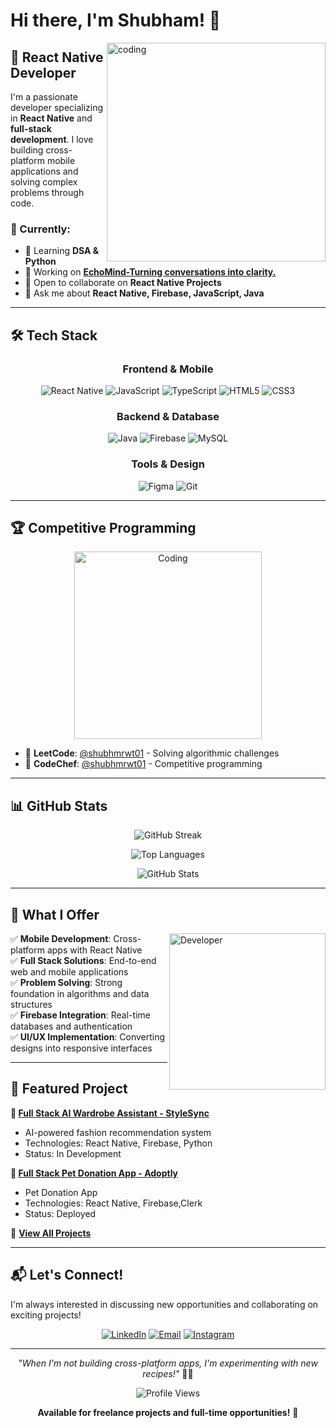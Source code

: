 

# Hi there, I'm Shubham! 👋

<img align="right" alt="coding" width="350" src="https://user-images.githubusercontent.com/55389276/140866485-8fb1c876-9a8f-4d6a-98dc-08c4981eaf70.gif">

## 🚀 React Native Developer

I'm a passionate developer specializing in **React Native** and **full-stack development**. I love building cross-platform mobile applications and solving complex problems through code.

### 🎯 Currently:
- 🌱 Learning **DSA & Python**
- 🔭 Working on [**EchoMind-Turning conversations into clarity.**](https://github.com/shubhmrwt01/EchoMind)
- 👯 Open to collaborate on **React Native Projects**
- 💬 Ask me about **React Native, Firebase, JavaScript, Java**

---

## 🛠️ Tech Stack

<div align="center">

### Frontend & Mobile
![React Native](https://img.shields.io/badge/React_Native-20232A?style=for-the-badge&logo=react&logoColor=61DAFB)
![JavaScript](https://img.shields.io/badge/JavaScript-F7DF1E?style=for-the-badge&logo=javascript&logoColor=black)
![TypeScript](https://img.shields.io/badge/TypeScript-007ACC?style=for-the-badge&logo=typescript&logoColor=white)
![HTML5](https://img.shields.io/badge/HTML5-E34F26?style=for-the-badge&logo=html5&logoColor=white)
![CSS3](https://img.shields.io/badge/CSS3-1572B6?style=for-the-badge&logo=css3&logoColor=white)

### Backend & Database
![Java](https://img.shields.io/badge/Java-ED8B00?style=for-the-badge&logo=openjdk&logoColor=white)
![Firebase](https://img.shields.io/badge/Firebase-039BE5?style=for-the-badge&logo=Firebase&logoColor=white)
![MySQL](https://img.shields.io/badge/MySQL-005C84?style=for-the-badge&logo=mysql&logoColor=white)

### Tools & Design
![Figma](https://img.shields.io/badge/Figma-F24E1E?style=for-the-badge&logo=figma&logoColor=white)
![Git](https://img.shields.io/badge/GIT-E44C30?style=for-the-badge&logo=git&logoColor=white)

</div>

---

## 🏆 Competitive Programming

<div align="center">
  <img src="https://media.giphy.com/media/bGgsc5mWoryfgKBx1u/giphy.gif" alt="Coding" width="300"/>
</div>

- 🥇 **LeetCode**: [@shubhmrwt01](https://www.leetcode.com/shubhmrwt01) - Solving algorithmic challenges
- 🥇 **CodeChef**: [@shubhmrwt01](https://www.codechef.com/users/shubhmrwt01) - Competitive programming

---

## 📊 GitHub Stats

<div align="center">
  
![GitHub Streak](https://github-readme-streak-stats.herokuapp.com/?user=shubhmrwt01&theme=tokyonight&hide_border=true)

</div>

<div align="center">
  
![Top Languages](https://github-readme-stats.vercel.app/api/top-langs?username=shubhmrwt01&show_icons=true&locale=en&layout=compact&theme=tokyonight&hide_border=true)

![GitHub Stats](https://github-readme-stats.vercel.app/api?username=shubhmrwt01&show_icons=true&locale=en&theme=tokyonight&hide_border=true)

</div>

---

## 💼 What I Offer

<img align="right" alt="Developer" width="250" src="https://media.giphy.com/media/L1R1tvI9svkIWwpVYr/giphy.gif">

✅ **Mobile Development**: Cross-platform apps with React Native  
✅ **Full Stack Solutions**: End-to-end web and mobile applications  
✅ **Problem Solving**: Strong foundation in algorithms and data structures  
✅ **Firebase Integration**: Real-time databases and authentication  
✅ **UI/UX Implementation**: Converting designs into responsive interfaces  

---

## 🌟 Featured Project

**🎯 [Full Stack AI Wardrobe Assistant - StyleSync](https://github.com/shubhmrwt01/StyleSync)**
- AI-powered fashion recommendation system
- Technologies: React Native, Firebase, Python
- Status: In Development

**🎯 [Full Stack Pet Donation App - Adoptly](https://github.com/shubhmrwt01/Adoptly)**
- Pet Donation App 
- Technologies: React Native, Firebase,Clerk
- Status: Deployed


📱 **[View All Projects](https://github.com/shubhmrwt01)**

---

## 📬 Let's Connect!

I'm always interested in discussing new opportunities and collaborating on exciting projects!

<div align="center">

[![LinkedIn](https://img.shields.io/badge/LinkedIn-0077B5?style=for-the-badge&logo=linkedin&logoColor=white)](https://linkedin.com/in/shubhmrwt01)
[![Email](https://img.shields.io/badge/Email-D14836?style=for-the-badge&logo=gmail&logoColor=white)](mailto:mail.shubhmrwt01@gmail.com)
[![Instagram](https://img.shields.io/badge/Instagram-E4405F?style=for-the-badge&logo=instagram&logoColor=white)](https://instagram.com/shubhmrwt01)

</div>

---

<div align="center">

*"When I'm not building cross-platform apps, I'm experimenting with new recipes!"* 👨‍🍳

![Profile Views](https://komarev.com/ghpvc/?username=shubhmrwt01&color=brightgreen&style=flat-square)

**Available for freelance projects and full-time opportunities!** 🚀

</div>
